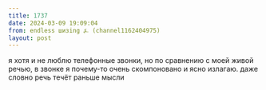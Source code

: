 ```yaml
---
title: 1737
date: 2024-03-09 19:09:04
from: endless шизing ⍼ (channel1162404975)
layout: post
---
```


я хотя и не люблю телефонные звонки, но по сравнению с моей живой речью, в звонке я почему-то очень скомпоновано и ясно излагаю. даже словно речь течёт раньше мысли
